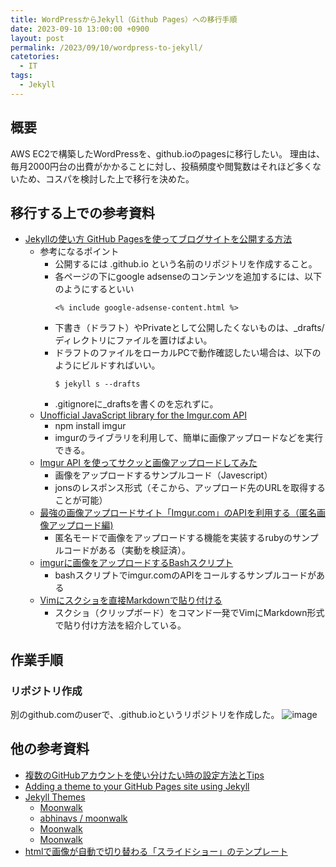 ```yaml
---
title: WordPressからJekyll（Github Pages）への移行手順
date: 2023-09-10 13:00:00 +0900
layout: post
permalink: /2023/09/10/wordpress-to-jekyll/
catetories:
  - IT
tags:
  - Jekyll
---
```


## 概要
AWS EC2で構築したWordPressを、github.ioのpagesに移行したい。
理由は、毎月2000円台の出費がかかることに対し、投稿頻度や閲覧数はそれほど多くないため、コスパを検討した上で移行を決めた。

## 移行する上での参考資料
+ [Jekyllの使い方 GitHub Pagesを使ってブログサイトを公開する方法](https://simple-it-life.com/2020/08/16/migrate-blog-to-github/)
  + 参考になるポイント
    + 公開するには <user>.github.io という名前のリポジトリを作成すること。
    + 各ページの下にgoogle adsenseのコンテンツを追加するには、以下のようにするといい
      ```
      <% include google-adsense-content.html %>
      ```
    + 下書き（ドラフト）やPrivateとして公開したくないものは、_drafts/ディレクトリにファイルを置けばよい。
    + ドラフトのファイルをローカルPCで動作確認したい場合は、以下のようにビルドすればいい。
      ```
      $ jekyll s --drafts
      ```
    + .gitignoreに_draftsを書くのを忘れずに。
  + [Unofficial JavaScript library for the Imgur.com API](https://www.npmjs.com/package/imgur)
    + npm install imgur
    + imgurのライブラリを利用して、簡単に画像アップロードなどを実行できる。
  + [Imgur API を使ってサクッと画像アップロードしてみた](https://pisuke-code.com/web-basic-usage-of-imgur-api/)
    + 画像をアップロードするサンプルコード（Javescript）
     + jonsのレスポンス形式（そこから、アップロード先のURLを取得することが可能）
  + [最強の画像アップロードサイト「Imgur.com」のAPIを利用する（匿名画像アップロード編)](https://qiita.com/AKB428/items/a5f68a3288cc596975ae)
    + 匿名モードで画像をアップロードする機能を実装するrubyのサンプルコードがある（実動を検証済）。
  + [imgurに画像をアップロードするBashスクリプト](https://tomowarkar.github.io/blog/posts/imgur_api/)
    + bashスクリプトでimgur.comのAPIをコールするサンプルコードがある
  + [Vimにスクショを直接Markdownで貼り付ける](https://spinners.work/posts/vim-markdown-paste-from-clipboard/)
    + スクショ（クリップボード）をコマンド一発でVimにMarkdown形式で貼り付け方法を紹介している。

## 作業手順
### リポジトリ作成
別のgithub.comのuserで、<user>.github.ioというリポジトリを作成した。
![image](https://github.com/gxliu28/pages-test/assets/6185457/1d24cfe9-c058-45b2-bc1a-ebc2117c6273)

## 他の参考資料
+ [複数のGitHubアカウントを使い分けたい時の設定方法とTips](https://zenn.dev/taichifukumoto/articles/how-to-use-multiple-github-accounts)
+ [Adding a theme to your GitHub Pages site using Jekyll](https://docs.github.com/en/pages/setting-up-a-github-pages-site-with-jekyll/adding-a-theme-to-your-github-pages-site-using-jekyll#adding-a-theme)
+ [Jekyll Themes](http://jekyllthemes.org/)
  + [Moonwalk](http://jekyllthemes.org/themes/moonwalk/)
  + [abhinavs / moonwalk](https://github.com/abhinavs/moonwalk)
  + [Moonwalk](https://www.abhinavsaxena.com/moonwalk/)
  + [Moonwalk](https://www.abhinav.co/moonwalk)
+ [htmlで画像が自動で切り替わる「スライドショー」のテンプレート](https://lab.dxo.co.jp/notes/web-design/images-slideshow)

